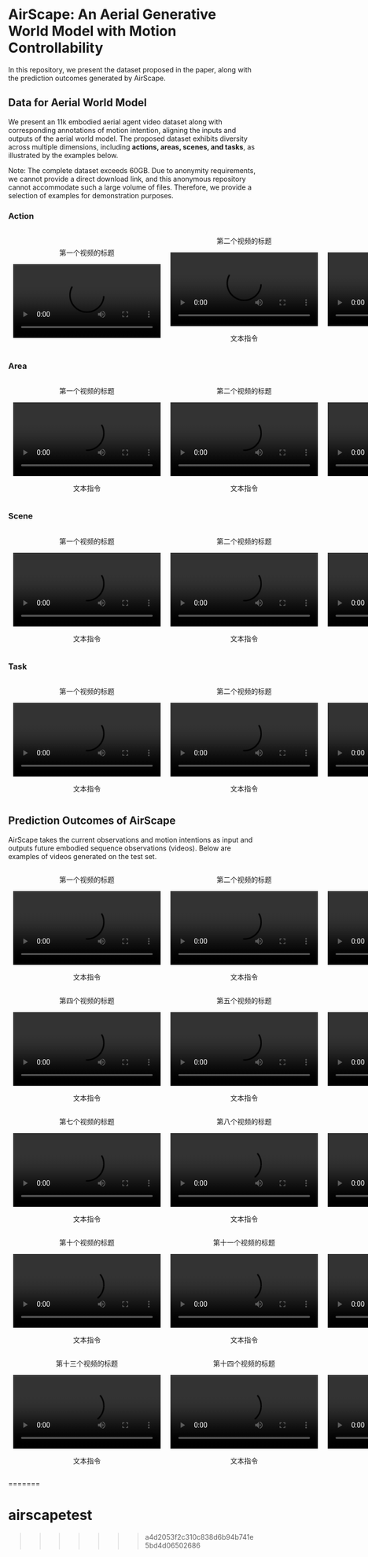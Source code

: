 # AirScape: An Aerial Generative World Model with Motion Controllability

In this repository, we present the dataset proposed in the paper, along with the prediction outcomes generated by AirScape.

## Data for Aerial World Model

We present an 11k embodied aerial agent video dataset along with corresponding annotations of motion intention, aligning the inputs and outputs of the aerial world model.
The proposed dataset exhibits diversity across multiple dimensions, including **actions, areas, scenes, and tasks**, as illustrated by the examples below.

Note: The complete dataset exceeds 60GB. Due to anonymity requirements, we cannot provide a direct download link, and this anonymous repository cannot accommodate such a large volume of files. 
Therefore, we provide a selection of examples for demonstration purposes.

### Action

<div style="display: flex; justify-content: space-between; align-items: center;">

  <!-- 第一个视频 -->
  <div style="text-align: center; margin: 0 10px;">
    <p>第一个视频的标题</p>
    <video width="300" controls>
      <source src="assests/dataset_example/action/00001_urbanvideo

https://github.com/user-attachments/assets/2312fd63-b532-4b81-ba4a-8185f78c7fa0

_train.mp4" type="video/mp4">

    </video>
    <p>文本指令</p>
  </div>

  <!-- 第二个视频 -->
  <div style="text-align: center; margin: 0 10px;">
    <p>第二个视频的标题</p>
    <video width="300" controls>
      <source src="assests/dataset_example/action/00388_urbanvideo_train.mp4" type="video/mp4">
      您的浏览器不支持视频播放。
    </video>
    <p>文本指令</p>
  </div>

  <!-- 第三个视频 -->
  <div style="text-align: center; margin: 0 10px;">
    <p>第三个视频的标题</p>
    <video width="300" controls>
      <source src="assests/dataset_example/action/05638_WebUAV3M_train_minibus_9_1.mp4" type="video/mp4">
      您的浏览器不支持视频播放。
    </video>
    <p>文本指令</p>
  </div>

</div>


### Area

<div style="display: flex; justify-content: space-between; align-items: center;">

  <!-- 第一个视频 -->
  <div style="text-align: center; margin: 0 10px;">
    <p>第一个视频的标题</p>
    <video width="300" controls>
      <source src="assests\dataset_example\area\00109_urbanvideo_train.mp4" type="video/mp4">
      您的浏览器不支持视频播放。
    </video>
    <p>文本指令</p>
  </div>

  <!-- 第二个视频 -->
  <div style="text-align: center; margin: 0 10px;">
    <p>第二个视频的标题</p>
    <video width="300" controls>
      <source src="assests\dataset_example\area\05442_WebUAV3M_train_hot-air_balloon_83_0.mp4" type="video/mp4">
      您的浏览器不支持视频播放。
    </video>
    <p>文本指令</p>
  </div>

  <!-- 第三个视频 -->
  <div style="text-align: center; margin: 0 10px;">
    <p>第三个视频的标题</p>
    <video width="300" controls>
      <source src="assests\dataset_example\area\05446_WebUAV3M_train_hotel_1_1.mp4" type="video/mp4">
      您的浏览器不支持视频播放。
    </video>
    <p>文本指令</p>
  </div>

</div>

### Scene

<div style="display: flex; justify-content: space-between; align-items: center;">

  <!-- 第一个视频 -->
  <div style="text-align: center; margin: 0 10px;">
    <p>第一个视频的标题</p>
    <video width="300" controls>
      <source src="assests\dataset_example\scene\01909_NAT2021_train_0138tricycle1_3_0.mp4" type="video/mp4">
      您的浏览器不支持视频播放。
    </video>
    <p>文本指令</p>
  </div>

  <!-- 第二个视频 -->
  <div style="text-align: center; margin: 0 10px;">
    <p>第二个视频的标题</p>
    <video width="300" controls>
      <source src="assests\dataset_example\scene\04170_WebUAV3M_train_container_ship_11_5.mp4" type="video/mp4">
      您的浏览器不支持视频播放。
    </video>
    <p>文本指令</p>
  </div>

  <!-- 第三个视频 -->
  <div style="text-align: center; margin: 0 10px;">
    <p>第三个视频的标题</p>
    <video width="300" controls>
      <source src="assests\dataset_example\scene\09048_WebUAV3M_train_snowmobile_29_1.mp4" type="video/mp4">
      您的浏览器不支持视频播放。
    </video>
    <p>文本指令</p>
  </div>

</div>

### Task

<div style="display: flex; justify-content: space-between; align-items: center;">

  <!-- 第一个视频 -->
  <div style="text-align: center; margin: 0 10px;">
    <p>第一个视频的标题</p>
    <video width="300" controls>
      <source src="assests\dataset_example\task\00925_urbanvideo_test.mp4" type="video/mp4">
      您的浏览器不支持视频播放。
    </video>
    <p>文本指令</p>
  </div>

  <!-- 第二个视频 -->
  <div style="text-align: center; margin: 0 10px;">
    <p>第二个视频的标题</p>
    <video width="300" controls>
      <source src="assests\dataset_example\task\04689_WebUAV3M_train_gaily-painted_pleasure-boat_10_2.mp4" type="video/mp4">
      您的浏览器不支持视频播放。
    </video>
    <p>文本指令</p>
  </div>

  <!-- 第三个视频 -->
  <div style="text-align: center; margin: 0 10px;">
    <p>第三个视频的标题</p>
    <video width="300" controls>
      <source src="assests\dataset_example\task\08079_WebUAV3M_train_sedan_67_1.mp4" type="video/mp4">
      您的浏览器不支持视频播放。
    </video>
    <p>文本指令</p>
  </div>

</div>


## Prediction Outcomes of AirScape

AirScape takes the current observations and motion intentions as input and outputs future embodied sequence observations (videos). 
Below are examples of videos generated on the test set.

<div style="display: flex; justify-content: space-between; align-items: center;">

  <!-- 第一个视频 -->
  <div style="text-align: center; margin: 0 10px;">
    <p>第一个视频的标题</p>
    <video width="300" controls>
      <source src="assests\generated_example\00819_urbanvideo_test.mp4" type="video/mp4">
      您的浏览器不支持视频播放。
    </video>
    <p>文本指令</p>
  </div>

  <!-- 第二个视频 -->
  <div style="text-align: center; margin: 0 10px;">
    <p>第二个视频的标题</p>
    <video width="300" controls>
      <source src="assests\generated_example\00840_urbanvideo_test.mp4" type="video/mp4">
      您的浏览器不支持视频播放。
    </video>
    <p>文本指令</p>
  </div>

  <!-- 第三个视频 -->
  <div style="text-align: center; margin: 0 10px;">
    <p>第三个视频的标题</p>
    <video width="300" controls>
      <source src="assests\generated_example\00846_urbanvideo_test.mp4" type="video/mp4">
      您的浏览器不支持视频播放。
    </video>
    <p>文本指令</p>
  </div>

</div>

<div style="display: flex; justify-content: space-between; align-items: center;">

  <!-- 第四个视频 -->
  <div style="text-align: center; margin: 0 10px;">
    <p>第四个视频的标题</p>
    <video width="300" controls>
      <source src="assests\generated_example\00930_urbanvideo_test.mp4" type="video/mp4">
      您的浏览器不支持视频播放。
    </video>
    <p>文本指令</p>
  </div>

  <!-- 第五个视频 -->
  <div style="text-align: center; margin: 0 10px;">
    <p>第五个视频的标题</p>
    <video width="300" controls>
      <source src="assests\generated_example\01035_NAT2021_test_N02029_4.mp4" type="video/mp4">
      您的浏览器不支持视频播放。
    </video>
    <p>文本指令</p>
  </div>

  <!-- 第六个视频 -->
  <div style="text-align: center; margin: 0 10px;">
    <p>第六个视频的标题</p>
    <video width="300" controls>
      <source src="assests\generated_example\01247_NAT2021_test_N04039_2.mp4" type="video/mp4">
      您的浏览器不支持视频播放。
    </video>
    <p>文本指令</p>
  </div>

</div>

<div style="display: flex; justify-content: space-between; align-items: center;">

  <!-- 第七个视频 -->
  <div style="text-align: center; margin: 0 10px;">
    <p>第七个视频的标题</p>
    <video width="300" controls>
      <source src="assests\generated_example\01374_NAT2021_test_N08024_3.mp4" type="video/mp4">
      您的浏览器不支持视频播放。
    </video>
    <p>文本指令</p>
  </div>

  <!-- 第八个视频 -->
  <div style="text-align: center; margin: 0 10px;">
    <p>第八个视频的标题</p>
    <video width="300" controls>
      <source src="assests\generated_example\11954_WebUAV3M_val_apartment_3_1.mp4" type="video/mp4">
      您的浏览器不支持视频播放。
    </video>
    <p>文本指令</p>
  </div>

  <!-- 第九个视频 -->
  <div style="text-align: center; margin: 0 10px;">
    <p>第九个视频的标题</p>
    <video width="300" controls>
      <source src="assests\generated_example\11958_WebUAV3M_val_beacon_7_0.mp4" type="video/mp4">
      您的浏览器不支持视频播放。
    </video>
    <p>文本指令</p>
  </div>

</div>

<div style="display: flex; justify-content: space-between; align-items: center;">

  <!-- 第十个视频 -->
  <div style="text-align: center; margin: 0 10px;">
    <p>第十个视频的标题</p>
    <video width="300" controls>
      <source src="assests\generated_example\11964_WebUAV3M_val_bulk_carrier_32_0.mp4" type="video/mp4">
      您的浏览器不支持视频播放。
    </video>
    <p>文本指令</p>
  </div>

  <!-- 第十一个视频 -->
  <div style="text-align: center; margin: 0 10px;">
    <p>第十一个视频的标题</p>
    <video width="300" controls>
      <source src="assests\generated_example\11977_WebUAV3M_val_climbing_2_2.mp4" type="video/mp4">
      您的浏览器不支持视频播放。
    </video>
    <p>文本指令</p>
  </div>

  <!-- 第十二个视频 -->
  <div style="text-align: center; margin: 0 10px;">
    <p>第十二个视频的标题</p>
    <video width="300" controls>
      <source src="assests\generated_example\11980_WebUAV3M_val_climbing_stairs_5_1.mp4" type="video/mp4">
      您的浏览器不支持视频播放。
    </video>
    <p>文本指令</p>
  </div>

</div>

<div style="display: flex; justify-content: space-between; align-items: center;">

  <!-- 第十三个视频 -->
  <div style="text-align: center; margin: 0 10px;">
    <p>第十三个视频的标题</p>
    <video width="300" controls>
      <source src="assests\generated_example\11992_WebUAV3M_val_container_ship_6_0.mp4" type="video/mp4">
      您的浏览器不支持视频播放。
    </video>
    <p>文本指令</p>
  </div>

  <!-- 第十四个视频 -->
  <div style="text-align: center; margin: 0 10px;">
    <p>第十四个视频的标题</p>
    <video width="300" controls>
      <source src="assests\generated_example\12026_WebUAV3M_val_harvester_23_1.mp4" type="video/mp4">
      您的浏览器不支持视频播放。
    </video>
    <p>文本指令</p>
  </div>

  <!-- 第十五个视频 -->
  <div style="text-align: center; margin: 0 10px;">
    <p>第十五个视频的标题</p>
    <video width="300" controls>
      <source src="assests\generated_example\12033_WebUAV3M_val_harvester_34_6.mp4" type="video/mp4">
    </video>
    <p>文本指令</p>
  </div>

</div>


=======
# airscapetest
>>>>>>> a4d2053f2c310c838d6b94b741e5bd4d06502686
